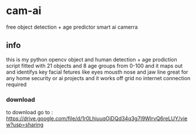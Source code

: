# cam-ai
free object detection + age predictor smart ai camerra

## info

this is my python opencv object and human detection + age prodiction script fitted with 21 objects and 
8 age groups from 0-100 and it maps out and identifys key facial fetures like eyes mousth nose and jaw line great
for any home security or ai projects and it works off grid no internet connection required

### download

to download go to : https://drive.google.com/file/d/1r0LhiuuqOjDQd34q3g7I9WlrvQ6reLUY/view?usp=sharing
